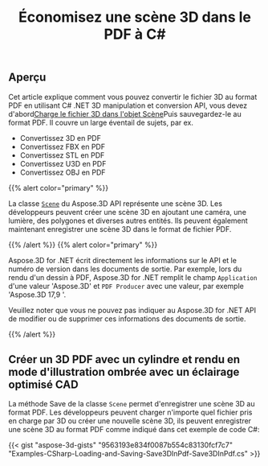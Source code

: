 ﻿---
title: Économisez une scène 3D dans le PDF à C#
linktitle: Économisez une scène 3D dans le PDF
type: docs
weight: 60
url: /fr/net/save-a-3d-scene-in-the-pdf/
description: La classe Scène du Aspose.3D API représente une scène 3D. Les développeurs peuvent créer une scène 3D en ajoutant une caméra, une lumière, des polygones et diverses autres entités. Ils peuvent également maintenant enregistrer une scène 3D au format de fichier PDF.
---
## **Aperçu**

Cet article explique comment vous pouvez convertir le fichier 3D au format PDF en utilisant C# .NET 3D manipulation et conversion API, vous devez d'abord[Charge le fichier 3D dans l'objet Scène](https://docs.aspose.com/3d/net/create-and-read-an-existing-3d-scene/)Puis sauvegardez-le au format PDF. Il couvre un large éventail de sujets, par ex.

- Convertissez 3D en PDF
- Convertissez FBX en PDF
- Convertissez STL en PDF
- Convertissez U3D en PDF
- Convertissez OBJ en PDF

{{% alert color="primary" %}} 

La classe [`Scene`](https://reference.aspose.com/3d/net/aspose.threed/scene) du Aspose.3D API représente une scène 3D. Les développeurs peuvent créer une scène 3D en ajoutant une caméra, une lumière, des polygones et diverses autres entités. Ils peuvent également maintenant enregistrer une scène 3D dans le format de fichier PDF.

{{% /alert %}} {{% alert color="primary" %}} 

Aspose.3D for .NET écrit directement les informations sur le API et le numéro de version dans les documents de sortie. Par exemple, lors du rendu d'un dessin à PDF, Aspose.3D for .NET remplit le champ `Application` d'une valeur 'Aspose.3D' et `PDF Producer` avec une valeur, par exemple 'Aspose.3D 17,9 '.

Veuillez noter que vous ne pouvez pas indiquer au Aspose.3D for .NET API de modifier ou de supprimer ces informations des documents de sortie.

{{% /alert %}} 
## **Créer un 3D PDF avec un cylindre et rendu en mode d'illustration ombrée avec un éclairage optimisé CAD**
La méthode Save de la classe `Scene` permet d'enregistrer une scène 3D au format PDF. Les développeurs peuvent charger n'importe quel fichier pris en charge par 3D ou créer une nouvelle scène 3D, ils peuvent enregistrer une scène 3D au format PDF comme indiqué dans cet exemple de code C#:

{{< gist "aspose-3d-gists" "9563193e834f0087b554c83130fcf7c7" "Examples-CSharp-Loading-and-Saving-Save3DInPdf-Save3DInPdf.cs" >}}
